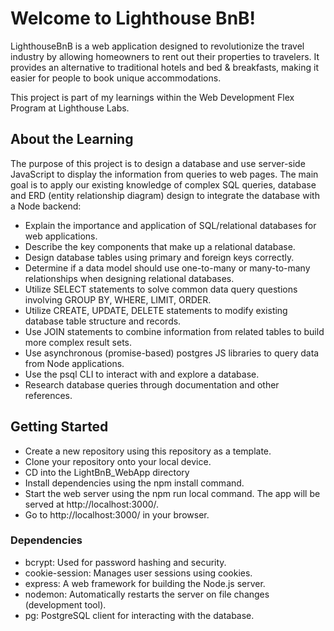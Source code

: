 # Welcome to Lighthouse BnB!

LighthouseBnB is a web application designed to revolutionize the travel industry by allowing homeowners to rent out their properties to travelers. It provides an alternative to traditional hotels and bed & breakfasts, making it easier for people to book unique accommodations.

This project is part of my learnings within the Web Development Flex Program at Lighthouse Labs.


## About the Learning
The purpose of this project is to design a database and use server-side JavaScript to display the information from queries to web pages. The main goal is to apply our existing knowledge of complex SQL queries, database and ERD (entity relationship diagram) design to integrate the database with a Node backend: 


- Explain the importance and application of SQL/relational databases for web applications.
- Describe the key components that make up a relational database.
- Design database tables using primary and foreign keys correctly.
- Determine if a data model should use one-to-many or many-to-many relationships when designing relational databases.
- Utilize SELECT statements to solve common data query questions involving GROUP BY, WHERE, LIMIT, ORDER.
- Utilize CREATE, UPDATE, DELETE statements to modify existing database table structure and records.
- Use JOIN statements to combine information from related tables to build more complex result sets.
- Use asynchronous (promise-based) postgres JS libraries to query data from Node applications.
- Use the psql CLI to interact with and explore a database.
- Research database queries through documentation and other references.

## Getting Started
* Create a new repository using this repository as a template.
* Clone your repository onto your local device.
* CD into the LightBnB_WebApp directory
* Install dependencies using the npm install command.
* Start the web server using the npm run local command. 
  The app will be served at http://localhost:3000/.
* Go to http://localhost:3000/ in your browser.

### Dependencies
* bcrypt: Used for password hashing and security.
* cookie-session: Manages user sessions using cookies.
* express: A web framework for building the Node.js server.
* nodemon: Automatically restarts the server on file changes (development tool).
* pg: PostgreSQL client for interacting with the database.
